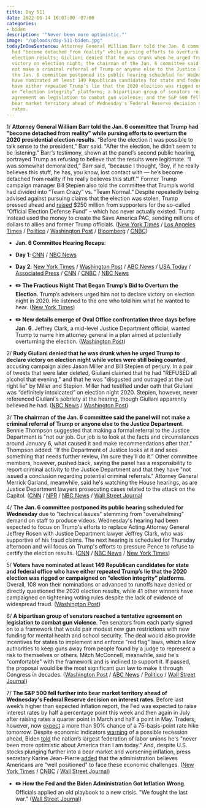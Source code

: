 ```yaml
---
title: Day 511
date: 2022-06-14 16:07:00 -07:00
categories:
- biden
description: '"Never been more optimistic."'
image: "/uploads/day-511-biden.jpg"
todayInOneSentence: Attorney General William Barr told the Jan. 6 committee that Trump
  had "become detached from reality" while pursing efforts to overturn the 2020 presidential
  election results; Giuliani denied that he was drunk when he urged Trump to declare
  victory on election night; the chairman of the Jan. 6 committee said the panel will
  not make a criminal referral of Trump or anyone else to the Justice Department;
  the Jan. 6 committee postponed its public hearing scheduled for Wednesday; coters
  have nominated at least 149 Republican candidates for state and federal office who
  have either repeated Trump’s lie that the 2020 election was rigged or campaigned
  on “election integrity” platforms; a bipartisan group of senators reached a tentative
  agreement on legislation to combat gun violence; and the S&P 500 fell further into
  bear market territory ahead of Wednesday's Federal Reserve decision on interest
  rates.
---
```


1/ **Attorney General William Barr told the Jan. 6 committee that Trump had "become detached from reality" while pursing efforts to overturn the 2020 presidential election results**. “Before the election it was possible to talk sense to the president," Barr said. "After the election, he didn’t seem to be listening." Barr’s testimony, shown at the panel’s second public hearing, portrayed Trump as refusing to believe that the results were legitimate. “I was somewhat demoralized,” Barr said, “because I thought, ‘Boy, if he really believes this stuff, he has, you know, lost contact with — he’s become detached from reality if he really believes this stuff.’” Former Trump campaign manager Bill Stepien also told the committee that Trump’s world had divided into “Team Crazy” vs. “Team Normal.” Despite repeatedly being advised against pursuing claims that the election was stolen, Trump pressed ahead and [raised](https://www.rollingstone.com/politics/politics-news/trump-fundraising-scam-jan-6-hearing-1367359/) $250 million from supporters for the so-called “Official Election Defense Fund” – which has never actually existed. Trump instead used the money to create the Save America PAC, sending millions of dollars to allies and former Trump officials. ([New York Times](https://www.nytimes.com/2022/06/12/us/politics/trump-bill-stepien-jan-6-hearing.html?smid=url-share) / [Los Angeles Times](https://www.latimes.com/politics/story/2022-06-13/barr-trying-to-shoot-down-trumps-bogus-election-fraud-claims-was-like-playing-whack-a-mole) / [Politico](https://www.politico.com/news/2022/06/13/giuliani-told-trump-declare-victory-election-day-2020-jan-6-00039148) / [Washington Post](https://www.washingtonpost.com/national-security/2022/06/13/jan-6-committee-hearings-live/) / [Bloomberg](https://www.bloomberg.com/news/articles/2022-06-13/trump-raised-millions-citing-fraud-that-aides-told-him-was-false?sref=MIBMEEoj) / [CNBC](https://www.cnbc.com/2022/06/13/bill-barr-testifies-before-house-jan-6-committee-about-trump-election-claims.html))

* **Jan. 6 Committee Hearing Recaps**:

* **Day 1**: [CNN](https://www.cnn.com/2022/06/09/politics/jan-6-hearing-takeaways-thursday/index.html) / [NBC News](https://www.nbcnews.com/politics/congress/jan-6-hearing-committee-takeaways-day-one-rcna32656)

* **Day 2**: [New York Times](https://www.nytimes.com/live/2022/06/13/us/jan-6-hearings-trump) / [Washington Post](https://www.washingtonpost.com/national-security/2022/06/13/jan-6-committee-hearings-live/) / [ABC News](https://abcnews.go.com/Politics/dramatic-details-missed-mondays-jan-hearing/story?id=85363104) / [USA Today](https://www.usatoday.com/story/news/politics/2022/06/13/jan-6-hearing-trump-election-lies/7608978001/) / [Associated Press](https://apnews.com/article/jan-6-hearings-day-2-takeaways-5194979c436b3ee567e0dd20c7cc2f2d) / [CNN](https://www.cnn.com/2022/06/13/politics/jan-6-hearing-takeaways-monday/index.html) / [CNBC](https://www.cnbc.com/2022/06/13/jan-6-capitol-riot-probe-trump-aides-blast-fraud-claims-in-hearing.html) / [NBC News](https://www.nbcnews.com/politics/congress/jan-6-hearing-committee-takeaways-day-two-rcna32994)

* **✏️ The Fractious Night That Began Trump’s Bid to Overturn the Election**. Trump’s advisers urged him not to declare victory on election night in 2020. He listened to the one who told him what he wanted to hear. ([New York Times](https://www.nytimes.com/2022/06/13/us/politics/trump-election-night.html))

* **✏️ New details emerge of Oval Office confrontation three days before Jan. 6**. Jeffrey Clark, a mid-level Justice Department official, wanted Trump to name him attorney general in a plan aimed at potentially overturning the election. ([Washington Post](https://www.washingtonpost.com/politics/2022/06/14/inside-explosive-oval-office-confrontation-three-days-before-jan-6/))

2/ **Rudy Giuliani denied that he was drunk when he urged Trump to declare victory on election night while votes were still being counted**, accusing campaign aides Jason Miller and Bill Stepien of perjury. In a pair of tweets that were later deleted, Giuliani claimed that he had "REFUSED all alcohol that evening," and that he was "disgusted and outraged at the out right lie" by Miller and Stepien. Miller had testified under oath that Giuliani was “definitely intoxicated” on election night 2020. Stepien, however, never referenced Giuliani's sobriety at the hearing, though Giuliani apparently believed he had. ([NBC News](https://www.nbcnews.com/politics/donald-trump/rudy-giuliani-blasts-trump-aides-said-was-drunk-election-night-rcna33485) / [Washington Post](https://www.washingtonpost.com/politics/2022/06/14/trump-team-descends-into-infighting-over-jan-6/))

3/ **The chairman of the Jan. 6 committee said the panel will not make a criminal referral of Trump or anyone else to the Justice Department**. Bennie Thompson suggested that making a formal referral to the Justice Department is "not our job. Our job is to look at the facts and circumstances around January 6, what caused it and make recommendations after that." Thompson added: “If the Department of Justice looks at it and sees something that needs further review, I’m sure they’ll do it.” Other committee members, however, pushed back, saying the panel has a responsibility to report criminal activity to the Justice Department and that they have "not issued a conclusion regarding potential criminal referrals." Attorney General Merrick Garland, meanwhile, said he's watching the House hearings, as are Justice Department lawyers prosecuting cases related to the attack on the Capitol. ([CNN](https://www.cnn.com/2022/06/13/politics/thompson-january-6-trump-criminal-referral-justice-department/index.html) / [NPR](https://www.npr.org/2022/06/13/1104659339/the-attorney-general-and-federal-prosecutors-are-watching-all-of-the-jan-6-heari) / [NBC News](https://www.nbcnews.com/politics/congress/jan-6-committee-will-not-make-criminal-referrals-chairman-says-rcna22325) / [Wall Street Journal](https://www.wsj.com/articles/jan-6-committee-splits-over-possible-criminal-referral-for-trump-11655228691?mod=politics_lead_pos3)

4/ **The Jan. 6 committee postponed its public hearing scheduled for Wednesday** due to "technical issues" stemming from "overwhelming" demand on staff to produce videos. Wednesday's hearing had been expected to focus on Trump's efforts to replace Acting Attorney General Jeffrey Rosen with Justice Department lawyer Jeffrey Clark, who was supportive of his fraud claims. The next hearing is scheduled for Thursday afternoon and will focus on Trump's efforts to pressure Pence to refuse to certify the election results. ([CNN](https://www.cnn.com/2022/06/14/politics/january-6-committee-wednesday-hearing/index.html) / [NBC News](https://www.nbcnews.com/politics/congress/jan-6-committee-abruptly-postpones-wednesday-hearing-rcna33433) / [New York Times](https://www.nytimes.com/2022/06/14/us/politics/jan-6-hearing-delayed.html))

5/ **Voters have nominated at least 149 Republican candidates for state and federal office who have either repeated Trump’s lie that the 2020 election was rigged or campaigned on “election integrity” platforms**. Overall, 108 won their nominations or advanced to runoffs have denied or directly questioned the 2020 election results, while 41 other winners have campaigned on tightening voting rules despite the lack of evidence of widespread fraud. ([Washington Post](https://www.washingtonpost.com/politics/2022/06/14/more-than-100-gop-primary-winners-back-trumps-false-fraud-claims/))

6/ **A bipartisan group of senators reached a tentative agreement on legislation to combat gun violence**. Ten senators from each party signed on to a framework that would pair modest new gun restrictions with new funding for mental health and school security. The deal would also provide incentives for states to implement and enforce "red flag" laws, which allow authorities to keep guns away from people found by a judge to represent a risk to themselves or others. Mitch McConnell, meanwhile, said he's "comfortable" with the framework and is inclined to support it. If passed, the proposal would be the most significant gun law to make it through Congress in decades. ([Washington Post](https://www.washingtonpost.com/politics/2022/06/12/senate-gun-deal-framework/) / [ABC News](https://abcnews.go.com/Politics/senate-group-agrees-broad-outline-gun-law-uvalde/story?id=85341624) / [Politico](https://www.politico.com/minutes/congress/06-14-2022/mcconnell/) / [Wall Street Journal](https://www.wsj.com/articles/cornyn-tries-to-win-over-skeptical-republicans-on-gun-control-proposal-11655231828))

7/ **The S&P 500 fell further into bear market territory ahead of Wednesday's Federal Reserve decision on interest rates**. Before last week’s higher than expected inflation report, the Fed was expected to raise interest rates by half a percentage point this week and then again in July after raising rates a quarter point in March and half a point in May. Traders, however, now [expect](https://www.wsj.com/articles/bad-inflation-reports-raise-odds-of-surprise-0-75-percentage-point-rate-rise-this-week-11655147927?mod=hp_lead_pos1) a more than 90% chance of a 75-basis-point rate hike tomorrow. Despite economic indicators [warning](https://www.bloomberg.com/news/articles/2022-06-14/wall-street-s-favorite-recession-signal-is-back-as-curves-invert?sref=MIBMEEoj) of a possible recession ahead, Biden [told](https://www.bloomberg.com/news/articles/2022-06-14/biden-s-never-been-more-optimistic-despite-troubled-us-economy?srnd=premium&sref=MIBMEEoj) the nation’s largest federation of labor unions he's "never been more optimistic about America than I am today." And, despite U.S. stocks plunging further into a bear market and worsening inflation, press secretary Karine Jean-Pierre [added](https://www.cnn.com/2022/06/13/politics/biden-americans-well-positioned-economy/index.html) that the administration believes Americans are "well positioned" to face these economic challenges. ([New York Times](https://www.nytimes.com/2022/06/14/business/economy/federal-reserve-rates-economy.html) / [CNBC](https://www.cnbc.com/2022/06/13/stock-market-futures-open-to-close-news.html) / [Wall Street Journal](https://www.wsj.com/livecoverage/stock-market-today-dow-jones-bitcoin-fed-rates-06-14-2022?mod=hp_lead_pos1))

* **✏️ How the Fed and the Biden Administration Got Inflation Wrong**. Officials applied an old playbook to a new crisis. "We fought the last war." ([Wall Street Journal](https://www.wsj.com/articles/inflation-economy-federal-reserve-11655134682?mod=djemalertNEWS))